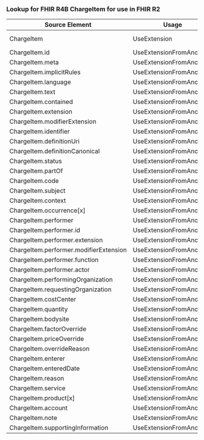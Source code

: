 ### Lookup for FHIR R4B ChargeItem for use in FHIR R2

| Source Element | Usage | Target |
| -------------- | ----- | ------ |
| ChargeItem | UseExtension | http://hl7.org/fhir/4.3/StructureDefinition/extension-ChargeItem |
| ChargeItem.id | UseExtensionFromAncestor | - |
| ChargeItem.meta | UseExtensionFromAncestor | - |
| ChargeItem.implicitRules | UseExtensionFromAncestor | - |
| ChargeItem.language | UseExtensionFromAncestor | - |
| ChargeItem.text | UseExtensionFromAncestor | - |
| ChargeItem.contained | UseExtensionFromAncestor | - |
| ChargeItem.extension | UseExtensionFromAncestor | - |
| ChargeItem.modifierExtension | UseExtensionFromAncestor | - |
| ChargeItem.identifier | UseExtensionFromAncestor | - |
| ChargeItem.definitionUri | UseExtensionFromAncestor | - |
| ChargeItem.definitionCanonical | UseExtensionFromAncestor | - |
| ChargeItem.status | UseExtensionFromAncestor | - |
| ChargeItem.partOf | UseExtensionFromAncestor | - |
| ChargeItem.code | UseExtensionFromAncestor | - |
| ChargeItem.subject | UseExtensionFromAncestor | - |
| ChargeItem.context | UseExtensionFromAncestor | - |
| ChargeItem.occurrence[x] | UseExtensionFromAncestor | - |
| ChargeItem.performer | UseExtensionFromAncestor | - |
| ChargeItem.performer.id | UseExtensionFromAncestor | - |
| ChargeItem.performer.extension | UseExtensionFromAncestor | - |
| ChargeItem.performer.modifierExtension | UseExtensionFromAncestor | - |
| ChargeItem.performer.function | UseExtensionFromAncestor | - |
| ChargeItem.performer.actor | UseExtensionFromAncestor | - |
| ChargeItem.performingOrganization | UseExtensionFromAncestor | - |
| ChargeItem.requestingOrganization | UseExtensionFromAncestor | - |
| ChargeItem.costCenter | UseExtensionFromAncestor | - |
| ChargeItem.quantity | UseExtensionFromAncestor | - |
| ChargeItem.bodysite | UseExtensionFromAncestor | - |
| ChargeItem.factorOverride | UseExtensionFromAncestor | - |
| ChargeItem.priceOverride | UseExtensionFromAncestor | - |
| ChargeItem.overrideReason | UseExtensionFromAncestor | - |
| ChargeItem.enterer | UseExtensionFromAncestor | - |
| ChargeItem.enteredDate | UseExtensionFromAncestor | - |
| ChargeItem.reason | UseExtensionFromAncestor | - |
| ChargeItem.service | UseExtensionFromAncestor | - |
| ChargeItem.product[x] | UseExtensionFromAncestor | - |
| ChargeItem.account | UseExtensionFromAncestor | - |
| ChargeItem.note | UseExtensionFromAncestor | - |
| ChargeItem.supportingInformation | UseExtensionFromAncestor | - |
